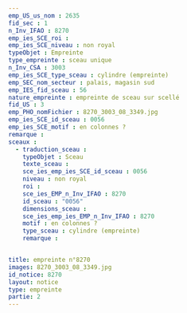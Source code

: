 ```yaml
---
emp_US_us_nom : 2635
fid_sec : 1
n_Inv_IFAO : 8270
emp_ies_SCE_roi : 
emp_ies_SCE_niveau : non royal
typeObjet : Empreinte
type_empreinte : sceau unique
n_Inv_CSA : 3003
emp_ies_SCE_type_sceau : cylindre (empreinte)
emp_SEC_nom_secteur : palais, magasin sud
emp_IES_fid_sceau : 56
nature_empreinte : empreinte de sceau sur scellé
fid_US : 3
emp_PHO_nomFichier : 8270_3003_08_3349.jpg
emp_ies_SCE_id_sceau : 0056
emp_ies_SCE_motif : en colonnes ?
remarque : 
sceaux :
  - traduction_sceau : 
    typeObjet : Sceau
    texte_sceau : 
    sce_ies_emp_ies_SCE_id_sceau : 0056
    niveau : non royal
    roi : 
    sce_ies_EMP_n_Inv_IFAO : 8270
    id_sceau : "0056"
    dimensions_sceau : 
    sce_ies_emp_ies_EMP_n_Inv_IFAO : 8270
    motif : en colonnes ?
    type_sceau : cylindre (empreinte)
    remarque : 


title: empreinte n°8270
images: 8270_3003_08_3349.jpg
id_notice: 8270
layout: notice
type: empreinte
partie: 2
---
```

